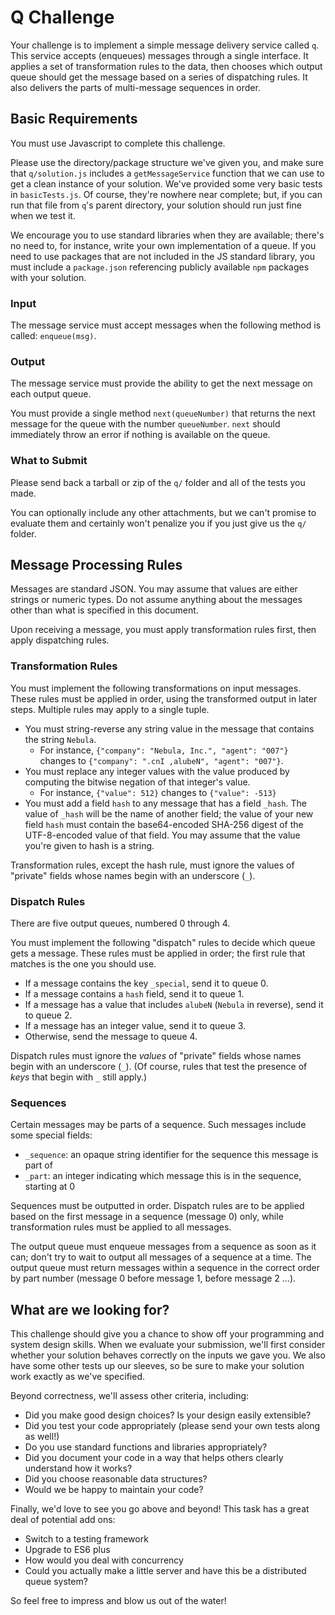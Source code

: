# Q Challenge
Your challenge is to implement a simple message delivery service called `q`. This service
accepts (enqueues) messages through a single interface. It applies a set of transformation rules to
the data, then chooses which output queue should get the message based on a series of dispatching
rules. It also delivers the parts of multi-message sequences in order.

## Basic Requirements
You must use Javascript to complete this challenge. 

Please use the directory/package structure we've given you, and make sure that `q/solution.js`
includes a `getMessageService` function that we can use to get a clean instance of your solution.
We've provided some very basic tests in `basicTests.js`. Of course, they're nowhere near complete;
but, if you can run that file from `q`'s parent directory, your solution should run just fine when
we test it.

We encourage you to use standard libraries when they are available; there's no need to, for
instance, write your own implementation of a queue. If you need to use packages that are not
included in the JS standard library, you must include a `package.json`
referencing publicly available `npm` packages with your solution. 

### Input
The message service must accept messages when the following method is called: `enqueue(msg)`.

### Output
The message service must provide the ability to get the next message on each output queue.

You must provide a single method `next(queueNumber)` that returns the next message for the queue
with the number `queueNumber`. `next` should immediately throw an error if nothing is available
on the queue.

### What to Submit
Please send back a tarball or zip of the `q/` folder and all of the tests you made.

You can optionally include any other attachments, but we can't promise to evaluate them and
certainly won't penalize you if you just give us the `q/` folder.

## Message Processing Rules
Messages are standard JSON. You may assume that values are either strings or numeric types. Do not
assume anything about the messages other than what is specified in this document.

Upon receiving a message, you must apply transformation rules first, then apply dispatching rules.

### Transformation Rules
You must implement the following transformations on input messages. These rules must be applied in
order, using the transformed output in later steps. Multiple rules may apply to a single tuple.

* You must string-reverse any string value in the message that contains the string `Nebula`.
  - For instance,
     `{"company": "Nebula, Inc.", "agent": "007"}`
    changes to
     `{"company": ".cnI ,alubeN", "agent": "007"}`.
* You must replace any integer values with the value produced by computing the bitwise negation of
  that integer's value.
  - For instance,
     `{"value": 512}`
    changes to
     `{"value": -513}`
* You must add a field `hash` to any message that has a field `_hash`. The value of `_hash` will be
  the name of another field; the value of your new field `hash` must contain the base64-encoded
  SHA-256 digest of the UTF-8-encoded value of that field. You may assume that the value you're
  given to hash is a string.

Transformation rules, except the hash rule, must ignore the values of "private" fields whose names
begin with an underscore (`_`).

### Dispatch Rules
There are five output queues, numbered 0 through 4.

You must implement the following "dispatch" rules to decide which queue gets a message. These rules
must be applied in order; the first rule that matches is the one you should use.

 * If a message contains the key `_special`, send it to queue 0.
 * If a message contains a `hash` field, send it to queue 1.
 * If a message has a value that includes `alubeN` (`Nebula` in reverse), send it to queue 2.
 * If a message has an integer value, send it to queue 3.
 * Otherwise, send the message to queue 4.

Dispatch rules must ignore the _values_ of "private" fields whose names begin with an underscore
(`_`). (Of course, rules that test the presence of _keys_ that begin with `_` still apply.)

### Sequences
Certain messages may be parts of a sequence. Such messages include some special fields:

 * `_sequence`: an opaque string identifier for the sequence this message is part of
 * `_part`: an integer indicating which message this is in the sequence, starting at 0

Sequences must be outputted in order. Dispatch rules are to be applied based on the first message
in a sequence (message 0) only, while transformation rules must be applied to all messages.

The output queue must enqueue messages from a sequence as soon as it can; don't try to wait to
output all messages of a sequence at a time. The output queue must return messages within a sequence
in the correct order by part number (message 0 before message 1, before message 2 ...).

## What are we looking for?
This challenge should give you a chance to show off your programming and system design skills.
When we evaluate your submission, we'll first
consider whether your solution behaves correctly on the inputs we gave you. We also have some other
tests up our sleeves, so be sure to make your solution work exactly as we've specified.

Beyond correctness, we'll assess other criteria, including:

 * Did you make good design choices? Is your design easily extensible?
 * Did you test your code appropriately (please send your own tests along as well!)
 * Do you use standard functions and libraries appropriately?
 * Did you document your code in a way that helps others clearly understand how it works?
 * Did you choose reasonable data structures?
 * Would we be happy to maintain your code?

Finally, we'd love to see you go above and beyond! This task has a great deal of potential add ons:

* Switch to a testing framework
* Upgrade to ES6 plus
* How would you deal with concurrency
* Could you actually make a little server and have this be a distributed queue system?

So feel free to impress and blow us out of the water!
